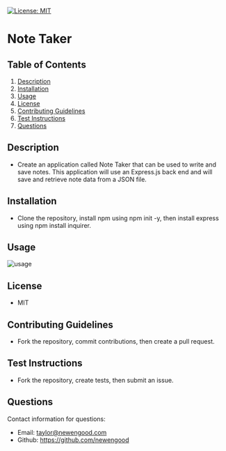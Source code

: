 [![License: MIT](https://img.shields.io/badge/License-MIT-yellow.svg)](https://opensource.org/licenses/MIT)
# Note Taker

## Table of Contents
  
1. [Description](#description)
2. [Installation](#installation)
3. [Usage](#usage)
4. [License](#license)
5. [Contributing Guidelines](#contributing-gåuidelines)
6. [Test Instructions](#test-instructions)
7. [Questions](#questions)
  
## Description

* Create an application called Note Taker that can be used to write and save notes. This application will use an Express.js back end and will save and retrieve note data from a JSON file.
  
## Installation

* Clone the repository, install npm using npm init -y, then install express using npm install inquirer.

## Usage

![usage](./assets/usage.gif)

## License
  
* MIT
  
## Contributing Guidelines

* Fork the repository, commit contributions, then create a pull request.

## Test Instructions

* Fork the repository, create tests, then submit an issue. 
  
## Questions

Contact information for questions:

* Email: taylor@newengood.com
* Github: https://github.com/newengood
  
  